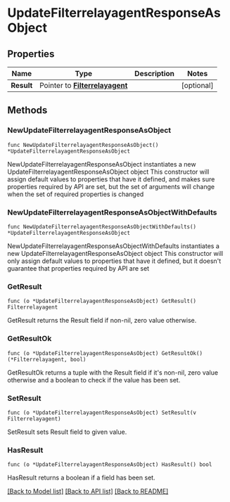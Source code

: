 # UpdateFilterrelayagentResponseAsObject

## Properties

Name | Type | Description | Notes
------------ | ------------- | ------------- | -------------
**Result** | Pointer to [**Filterrelayagent**](Filterrelayagent.md) |  | [optional] 

## Methods

### NewUpdateFilterrelayagentResponseAsObject

`func NewUpdateFilterrelayagentResponseAsObject() *UpdateFilterrelayagentResponseAsObject`

NewUpdateFilterrelayagentResponseAsObject instantiates a new UpdateFilterrelayagentResponseAsObject object
This constructor will assign default values to properties that have it defined,
and makes sure properties required by API are set, but the set of arguments
will change when the set of required properties is changed

### NewUpdateFilterrelayagentResponseAsObjectWithDefaults

`func NewUpdateFilterrelayagentResponseAsObjectWithDefaults() *UpdateFilterrelayagentResponseAsObject`

NewUpdateFilterrelayagentResponseAsObjectWithDefaults instantiates a new UpdateFilterrelayagentResponseAsObject object
This constructor will only assign default values to properties that have it defined,
but it doesn't guarantee that properties required by API are set

### GetResult

`func (o *UpdateFilterrelayagentResponseAsObject) GetResult() Filterrelayagent`

GetResult returns the Result field if non-nil, zero value otherwise.

### GetResultOk

`func (o *UpdateFilterrelayagentResponseAsObject) GetResultOk() (*Filterrelayagent, bool)`

GetResultOk returns a tuple with the Result field if it's non-nil, zero value otherwise
and a boolean to check if the value has been set.

### SetResult

`func (o *UpdateFilterrelayagentResponseAsObject) SetResult(v Filterrelayagent)`

SetResult sets Result field to given value.

### HasResult

`func (o *UpdateFilterrelayagentResponseAsObject) HasResult() bool`

HasResult returns a boolean if a field has been set.


[[Back to Model list]](../README.md#documentation-for-models) [[Back to API list]](../README.md#documentation-for-api-endpoints) [[Back to README]](../README.md)


